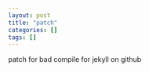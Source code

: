 ```yaml
---
layout: post
title: "patch"
categories: []
tags: []
---
```




patch for bad compile for jekyll on github